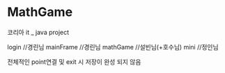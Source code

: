 # MathGame
코리아 it _ java project

login //경린님
mainFrame //경린님
mathGame  //설빈님(+호수님)
mini  //정인님

전체적인 point연결 및 exit 시 저장이 완성 되지 않음
